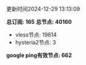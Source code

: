 更新时间2024-12-29 13:13:09

**总订阅: 165**
**总节点: 40160**
- vless节点: 19614
- hysteria2节点: 3

**google ping有效节点: 662**
